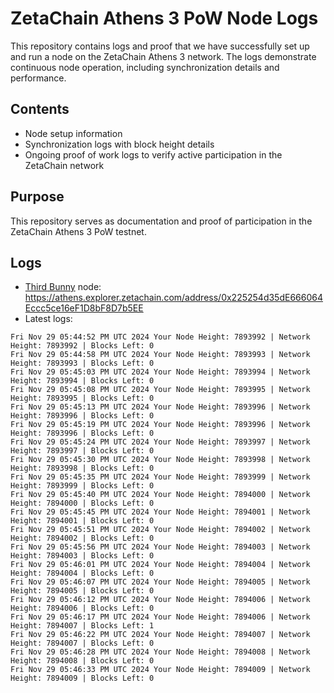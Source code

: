 # ZetaChain Athens 3 PoW Node Logs
This repository contains logs and proof that we have successfully set up and run a node on the ZetaChain Athens 3 network. The logs demonstrate continuous node operation, including synchronization details and performance.

## Contents
- Node setup information
- Synchronization logs with block height details
- Ongoing proof of work logs to verify active participation in the ZetaChain network

## Purpose
This repository serves as documentation and proof of participation in the ZetaChain Athens 3 PoW testnet.

## Logs

- [Third Bunny](https://thirdbunny.xyz/) node: https://athens.explorer.zetachain.com/address/0x225254d35dE666064Eccc5ce16eF1D8bF8D7b5EE
- Latest logs:
```
Fri Nov 29 05:44:52 PM UTC 2024 Your Node Height: 7893992 | Network Height: 7893992 | Blocks Left: 0
Fri Nov 29 05:44:58 PM UTC 2024 Your Node Height: 7893993 | Network Height: 7893993 | Blocks Left: 0
Fri Nov 29 05:45:03 PM UTC 2024 Your Node Height: 7893994 | Network Height: 7893994 | Blocks Left: 0
Fri Nov 29 05:45:08 PM UTC 2024 Your Node Height: 7893995 | Network Height: 7893995 | Blocks Left: 0
Fri Nov 29 05:45:13 PM UTC 2024 Your Node Height: 7893996 | Network Height: 7893996 | Blocks Left: 0
Fri Nov 29 05:45:19 PM UTC 2024 Your Node Height: 7893996 | Network Height: 7893996 | Blocks Left: 0
Fri Nov 29 05:45:24 PM UTC 2024 Your Node Height: 7893997 | Network Height: 7893997 | Blocks Left: 0
Fri Nov 29 05:45:30 PM UTC 2024 Your Node Height: 7893998 | Network Height: 7893998 | Blocks Left: 0
Fri Nov 29 05:45:35 PM UTC 2024 Your Node Height: 7893999 | Network Height: 7893999 | Blocks Left: 0
Fri Nov 29 05:45:40 PM UTC 2024 Your Node Height: 7894000 | Network Height: 7894000 | Blocks Left: 0
Fri Nov 29 05:45:45 PM UTC 2024 Your Node Height: 7894001 | Network Height: 7894001 | Blocks Left: 0
Fri Nov 29 05:45:51 PM UTC 2024 Your Node Height: 7894002 | Network Height: 7894002 | Blocks Left: 0
Fri Nov 29 05:45:56 PM UTC 2024 Your Node Height: 7894003 | Network Height: 7894003 | Blocks Left: 0
Fri Nov 29 05:46:01 PM UTC 2024 Your Node Height: 7894004 | Network Height: 7894004 | Blocks Left: 0
Fri Nov 29 05:46:07 PM UTC 2024 Your Node Height: 7894005 | Network Height: 7894005 | Blocks Left: 0
Fri Nov 29 05:46:12 PM UTC 2024 Your Node Height: 7894006 | Network Height: 7894006 | Blocks Left: 0
Fri Nov 29 05:46:17 PM UTC 2024 Your Node Height: 7894006 | Network Height: 7894007 | Blocks Left: 1
Fri Nov 29 05:46:22 PM UTC 2024 Your Node Height: 7894007 | Network Height: 7894007 | Blocks Left: 0
Fri Nov 29 05:46:28 PM UTC 2024 Your Node Height: 7894008 | Network Height: 7894008 | Blocks Left: 0
Fri Nov 29 05:46:33 PM UTC 2024 Your Node Height: 7894009 | Network Height: 7894009 | Blocks Left: 0
```
